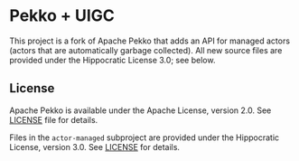 # Pekko + UIGC

This project is a fork of Apache Pekko that adds an API for managed actors (actors that are automatically garbage collected). All new source files are provided under the Hippocratic License 3.0; see below.

## License

Apache Pekko is available under the Apache License, version 2.0. See [LICENSE](https://github.com/apache/pekko/blob/main/LICENSE) file for details.

Files in the `actor-managed` subproject are provided under the Hippocratic License, version 3.0. See [LICENSE](./LICENSE) for details.
